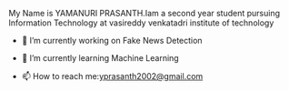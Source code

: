 My Name is YAMANURI PRASANTH.Iam a second year student pursuing Information Technology at vasireddy venkatadri institute of technology





- 🔭 I’m currently working on Fake News Detection
- 🌱 I’m currently learning Machine Learning

- 📫 How to reach me:yprasanth2002@gmail.com
